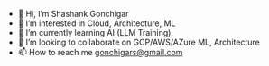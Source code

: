 - 👋 Hi, I’m Shashank Gonchigar
- 👀 I’m interested in Cloud, Architecture, ML
- 🌱 I’m currently learning AI (LLM Training).
- 💞️ I’m looking to collaborate on GCP/AWS/AZure ML, Architecture
- 📫 How to reach me gonchigars@gmail.com

<!---
gonchigars/gonchigars is a ✨ special ✨ repository because its `README.md` (this file) appears on your GitHub profile.
You can click the Preview link to take a look at your changes.
--->
